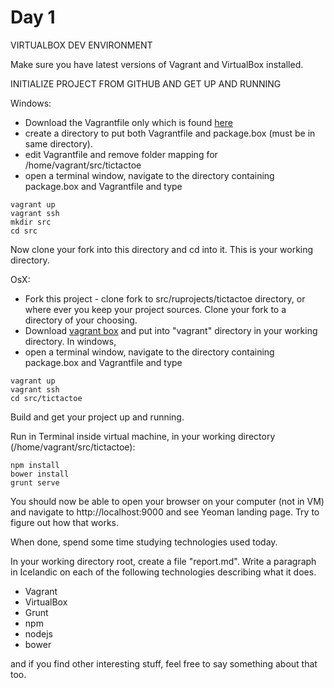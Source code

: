 # Day 1

VIRTUALBOX DEV ENVIRONMENT

Make sure you have latest versions of Vagrant and VirtualBox installed.


INITIALIZE PROJECT FROM GITHUB AND GET UP AND RUNNING

Windows:
* Download the Vagrantfile only which is found [here](./vagrant/Vagrantfile)
* create a directory to put both Vagrantfile and package.box (must be in same directory).
* edit Vagrantfile and remove folder mapping for /home/vagrant/src/tictactoe
* open a terminal window, navigate to the directory containing package.box and Vagrantfile and type

``` 
vagrant up 
vagrant ssh
mkdir src
cd src
``` 
Now clone your fork into this directory and cd into it. This is your working directory.


OsX:
* Fork this project - clone fork to src/ruprojects/tictactoe directory, or where ever you 
keep your project sources. Clone your fork to a directory of your choosing.
* Download [vagrant box](https://dl.dropboxusercontent.com/u/7122561/package.box) and put into "vagrant" 
directory in your working directory. In windows, 
* open a terminal window, navigate to the directory containing package.box and Vagrantfile and type

``` 
vagrant up 
vagrant ssh
cd src/tictactoe
``` 

Build and get your project up and running.

Run in Terminal inside virtual machine, in your working directory (/home/vagrant/src/tictactoe):
``` 
npm install
bower install
grunt serve

``` 

You should now be able to open your browser on your computer (not in VM) and navigate to 
http://localhost:9000 and see Yeoman landing page. Try to figure out how that works.

When done, spend some time studying technologies used today. 

In your working directory root, create a file "report.md". 
Write a paragraph in Icelandic on each of the following technologies describing what it does.
* Vagrant
* VirtualBox
* Grunt
* npm 
* nodejs
* bower

and if you find other interesting stuff, feel free to say something about that too.
